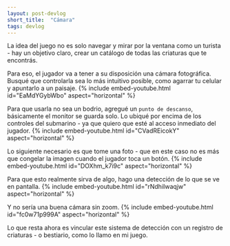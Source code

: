 ```yaml
---
layout: post-devlog
short_title:  "Cámara"
tags: devlog
---
```

La idea del juego no es solo navegar y mirar por la ventana como un turista - hay un objetivo claro<!-- preview -->, crear un catálogo de todas las criaturas que te encontrás.

Para eso, el jugador va a tener a su disposición una cámara fotográfica.\
Busqué que controlarla sea lo más intuitivo posible, como agarrar tu celular y apuntarlo a un paisaje.
{% include embed-youtube.html id="EaMdYGybWbo" aspect="horizontal" %}

Para que usarla no sea un bodrio, agregué un ```punto de descanso```, básicamente el monitor se guarda solo. Lo ubiqué por encima de los controles del submarino - ya que quiero que esté al acceso inmediato del jugador.
{% include embed-youtube.html id="CVadREicokY" aspect="horizontal" %}

Lo siguiente necesario es que tome una foto - que en este caso no es más que congelar la imagen cuando el jugador toca un botón.
{% include embed-youtube.html id="DOXhm_k7i9c" aspect="horizontal" %}

Para que esto realmente sirva de algo, hago una detección de lo que se ve en pantalla.
{% include embed-youtube.html id="rNdhiIwaqjw" aspect="horizontal" %}

Y no sería una buena cámara sin zoom.
{% include embed-youtube.html id="fc0w71p999A" aspect="horizontal" %}

Lo que resta ahora es vincular este sistema de detección con un registro de criaturas - o bestiario, como lo llamo en mi juego.